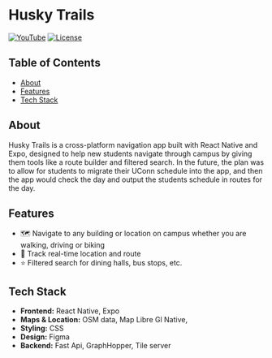 # Husky Trails

[![YouTube](https://img.shields.io/badge/YouTube-red?style=for-the-badge&logo=youtube)](https://youtu.be/if67bR9YJI8)
[![License](https://img.shields.io/badge/License-MIT-blue?style=for-the-badge)](LICENSE)

## Table of Contents
- [About](#about)
- [Features](#features)
- [Tech Stack](#tech-stack)
  
## About
Husky Trails is a cross-platform navigation app built with React Native and Expo, designed to help new students navigate through campus by giving them tools like a route builder and filtered search. In the future, the plan was to allow for students to migrate their UConn schedule into the app, and then the app would check the day and output the students schedule in routes for the day.

## Features
- 🗺️ Navigate to any building or location on campus whether you are walking, driving or biking
- 🚶 Track real-time location and route  
- ⭐ Filtered search for dining halls, bus stops, etc.

## Tech Stack
- **Frontend:** React Native, Expo  
- **Maps & Location:** OSM data, Map Libre Gl Native,
- **Styling:** CSS
- **Design:** Figma
- **Backend:** Fast Api, GraphHopper, Tile server
